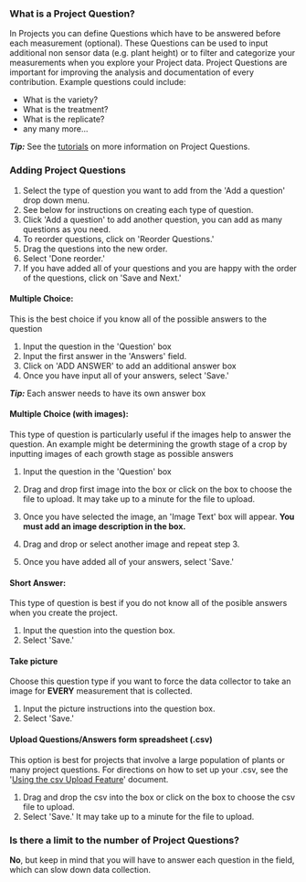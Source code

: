 ### What is a Project Question?
In Projects you can define Questions which have to be answered before each measurement (optional). These Questions can be used to input additional non sensor data (e.g. plant height) or to filter and categorize your measurements when you explore your Project data. Project Questions are important for improving the analysis and documentation of every contribution. Example questions could include:
- What is the variety?
- What is the treatment?
- What is the replicate?
- any many more...

***Tip:*** See the [tutorials](../tutorials/data_collection) on more information on Project Questions.

### Adding Project Questions
1. Select the type of question you want to add from the 'Add a question' drop down menu.
2. See below for instructions on creating each type of question.
3. Click 'Add a question' to add another question, you can add as many questions as you need.
3. To reorder questions, click on 'Reorder Questions.'
4. Drag the questions into the new order.
5. Select 'Done reorder.'
6. If you have added all of your questions and you are happy with the order of the questions, click on 'Save and Next.'

#### Multiple Choice: 
This is the best choice if you know all of the possible answers to the question
1. Input the question in the 'Question' box
2. Input the first answer in the 'Answers' field.
3. Click on 'ADD ANSWER' to add an additional answer box
4. Once you have input all of your answers, select 'Save.'

***Tip:*** Each answer needs to have its own answer box

#### Multiple Choice (with images): 
This type of question is particularly useful if the images help to answer the question. An example might be determining the growth stage of a crop by inputting images of each growth stage as possible answers
1. Input the question in the 'Question' box
2. Drag and drop first image into the box or click on the box to choose the file to upload. It may take up to a minute for the file to upload.

3. Once you have selected the image, an 'Image Text' box will appear. **You must add an image description in the box.**
4. Drag and drop or select another image and repeat step 3.
5. Once you have added all of your answers, select 'Save.'

#### Short Answer:
This type of question is best if you do not know all of the posible answers when you create the project.

1. Input the question into the question box.
2. Select 'Save.'

#### Take picture
Choose this question type if you want to force the data collector to take an image for **EVERY** measurement that is collected.

1. Input the picture instructions into the question box.
2. Select 'Save.'


#### Upload Questions/Answers form spreadsheet (.csv)
This option is best for projects that involve a large population of plants or many project questions. For directions on how to set up your .csv, see the '[Using the csv Upload Feature](../tutorials/data_collection)' document.

1. Drag and drop the csv into the box or click on the box to choose the csv file to upload.
2. Select 'Save.' It may take up to a minute for the file to upload.

### Is there a limit to the number of Project Questions?
**No**, but keep in mind that you will have to answer each question in the field, which can slow down data collection. 
